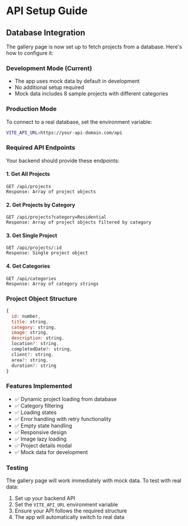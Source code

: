 # API Setup Guide

## Database Integration

The gallery page is now set up to fetch projects from a database. Here's how to configure it:

### Development Mode (Current)
- The app uses mock data by default in development
- No additional setup required
- Mock data includes 8 sample projects with different categories

### Production Mode
To connect to a real database, set the environment variable:

```bash
VITE_API_URL=https://your-api-domain.com/api
```

### Required API Endpoints

Your backend should provide these endpoints:

#### 1. Get All Projects
```
GET /api/projects
Response: Array of project objects
```

#### 2. Get Projects by Category
```
GET /api/projects?category=Residential
Response: Array of project objects filtered by category
```

#### 3. Get Single Project
```
GET /api/projects/:id
Response: Single project object
```

#### 4. Get Categories
```
GET /api/categories
Response: Array of category strings
```

### Project Object Structure

```javascript
{
  id: number,
  title: string,
  category: string,
  image: string,
  description: string,
  location?: string,
  completedDate?: string,
  client?: string,
  area?: string,
  duration?: string
}
```

### Features Implemented

- ✅ Dynamic project loading from database
- ✅ Category filtering
- ✅ Loading states
- ✅ Error handling with retry functionality
- ✅ Empty state handling
- ✅ Responsive design
- ✅ Image lazy loading
- ✅ Project details modal
- ✅ Mock data for development

### Testing

The gallery page will work immediately with mock data. To test with real data:

1. Set up your backend API
2. Set the `VITE_API_URL` environment variable
3. Ensure your API follows the required structure
4. The app will automatically switch to real data

